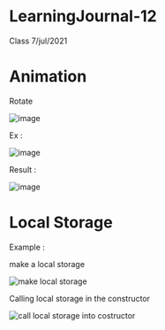 # LearningJournal-12

Class 7/jul/2021

# Animation

Rotate 

![image](https://user-images.githubusercontent.com/85109819/124756916-e3747480-dee1-11eb-89a4-33fd4a0a0df0.png)

Ex :

![image](https://user-images.githubusercontent.com/85109819/124757415-672e6100-dee2-11eb-9e41-78c24fceff57.png)

Result :

![image](https://user-images.githubusercontent.com/85109819/124757543-89c07a00-dee2-11eb-85d1-865c1549ecdf.png)




# Local Storage


Example :

make a local storage

![make local storage](https://user-images.githubusercontent.com/85109819/124732568-2aee0700-dec8-11eb-9694-de2752cd5644.PNG)

Calling local storage in the constructor

![call local storage into costructor](https://user-images.githubusercontent.com/85109819/124732481-14e04680-dec8-11eb-8081-a1634b93377d.PNG)


